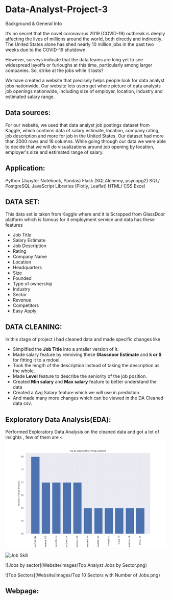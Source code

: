 
# Data-Analyst-Project-3

Background & General Info

It’s no secret that the novel coronavirus 2019 (COVID-19) outbreak is deeply affecting the lives of millions around the world, both directly and indirectly. The United States alone has shed nearly 10 million jobs in the past two weeks due to the COVID-19 shutdown.

However, surveys indicate that the data teams are long yet to see widespread layoffs or furloughs at this time, particularly among larger companies. So, strike at the jobs while it lasts?

We have created a website that precisely helps people look for data analyst jobs nationwide. Our website lets users get whole picture of data analysts job openings nationwide, including size of employer, location, industry and estimated salary range.


## Data sources:
For our website, we used that data analyst job postings dataset from Kaggle, which contains data of salary estimate, location, company rating, job description and more for job in the United States. Our dataset had more than 2000 rows and 16 columns. While going through our data we were able to decide that we will do visualizations around job opening by location, employer's size and estimated range of salary.


## Application:
Python (Jupyter Notebook, Pandas)
Flask (SQLAlchemy, psycopg2)
SQL/ PostgreSQL
JavaScript Libraries (Plotly, Leaflet)
HTML/ CSS
Excel

## DATA SET:
This data set is taken from Kaggle where and it is Scrapped from GlassDoor platform which is famous for it employment service and 
data has these features 
* Job Title
* Salary Estimate
* Job Description
* Rating
* Company Name
* Location
* Headquarters
* Size
* Founded
* Type of ownership
* Industry
* Sector
* Revenue
* Competitors
* Easy Apply
## DATA CLEANING:
In this stage of project i had cleaned data and made specific changes like 
* Simplified the **Job Title** into a smaller version of it.
* Made salary feature by removing these **Glassdoor Estimate** and **k or $** for fitting it to a mdoel.
* Took the length of the description instead of taking the description as the whole.
* Made **Level** feature to describe the seniority of the job position.
* Created **Min salary** and **Max salary** feature to better understand the data
* Created a Avg Salary feature which we will use in prediction.
* And made many more changes which can be viewed in the DA Cleaned data csv.
##  Exploratory Data Analysis(EDA):

Performed Exploratory Data Analysis on the cleaned data and got a lot of insights , few of them are 
<
![Top Hiring Locations](Website/hiring.png)

![Job Skill](Website/images/job_titleskill_us.png)

![Jobs by sector](Website/images/Top Analyst Jobs by Sector.png)

![Top Sectors](Website/images/Top 10 Sectors with Number of Jobs.png)

## Webpage:


